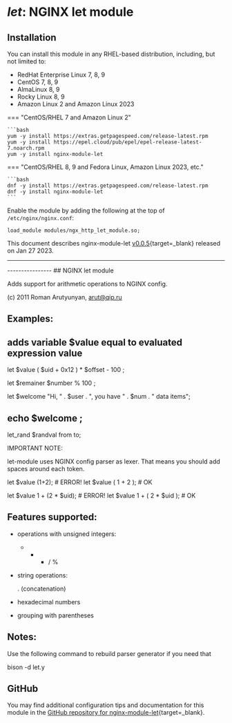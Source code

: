 # *let*: NGINX let module


## Installation

You can install this module in any RHEL-based distribution, including, but not limited to:

* RedHat Enterprise Linux 7, 8, 9
* CentOS 7, 8, 9
* AlmaLinux 8, 9
* Rocky Linux 8, 9
* Amazon Linux 2 and Amazon Linux 2023

=== "CentOS/RHEL 7 and Amazon Linux 2"

    ```bash
    yum -y install https://extras.getpagespeed.com/release-latest.rpm
    yum -y install https://epel.cloud/pub/epel/epel-release-latest-7.noarch.rpm 
    yum -y install nginx-module-let
 
=== "CentOS/RHEL 8, 9 and Fedora Linux, Amazon Linux 2023, etc."

    ```bash
    dnf -y install https://extras.getpagespeed.com/release-latest.rpm 
    dnf -y install nginx-module-let
    ```

Enable the module by adding the following at the top of `/etc/nginx/nginx.conf`:

```nginx
load_module modules/ngx_http_let_module.so;
```


This document describes nginx-module-let [v0.0.5](https://github.com/dvershinin/nginx-let-module/releases/tag/v0.0.5){target=_blank} 
released on Jan 27 2023.

<hr />
----------------
## NGINX let module

Adds support for arithmetic operations to NGINX config.

(c) 2011 Roman Arutyunyan, arut@qip.ru



## Examples:

## adds variable $value equal to evaluated expression value

let $value ( $uid + 0x12 ) * $offset - 100 ;

let $remainer $number % 100 ;

let $welcome "Hi, " . $user . ", you have " . $num . " data items";
## echo $welcome ;

let_rand $randval from to;


IMPORTANT NOTE:

let-module uses NGINX config parser as lexer.
That means you should add spaces around each token.

let $value (1+2);             # ERROR!
let $value ( 1 + 2 );         # OK

let $value 1 + (2 * $uid);    # ERROR!
let $value 1 + ( 2 * $uid );  # OK



## Features supported:

- operations with unsigned integers:

  + - * / %

- string operations:

  . (concatenation)

- hexadecimal numbers

- grouping with parentheses



## Notes:

Use the following command to rebuild parser generator if you need that

bison -d let.y

## GitHub

You may find additional configuration tips and documentation for this module in the [GitHub 
repository for 
nginx-module-let](https://github.com/dvershinin/nginx-let-module){target=_blank}.